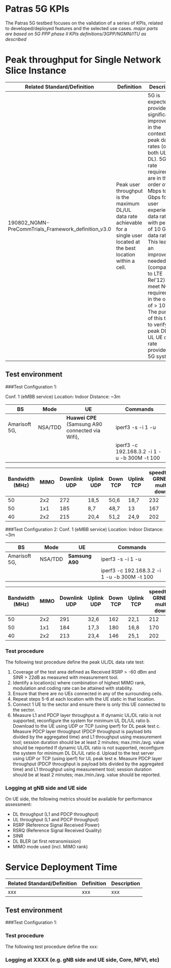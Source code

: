 <!-- TITLE: Patras 5G KPIs -->
<!-- SUBTITLE: A quick summary of Patras 5G KPIs -->

# Patras 5G KPIs

The Patras 5G testbed focuses on the validation of a series of KPIs, related to developed/deployed features and the selected use cases. 
*major parts are based on 5G PPP phase II KPIs definitions/3GPP/NGMN/ITU as described*


# Peak throughput for Single Network Slice Instance

| Related Standard/Definition    | Definition | Description |
|-----------------|-------|-------|
|190802_NGMN-PreCommTrials_Framework_definition_v3.0  | Peak user throughput is the maximum DL/UL data rate achievable for a single user located at the best location within a cell. | 5G is expected to provide significant improvement in the context of peak data rates (on both UL and DL). 5G data rate requirements are in the order of 100 Mbps to 1 Gbps for user experienced data rate, with peaks of 10 Gbps data rate. This leads to an improvement needed (compared to LTE Rel’12) to meet NGMN requirements in the order of > 10x. The purpose of this test is to verify peak DL and UL UE data rate provided by 5G system.|

## Test environment

###Test Configuration 1: 

Conf. 1 (eMBB service)
Location: Indoor
Distance: ~3m


| BS            | Mode    | UE                                           | Commands                                       | 
|---------------|---------|----------------------------------------------|-------------------------------------------------|
| Amarisoft 5G, | NSA/TDD | **Huawei CPE** (Samsung A90 connected via Wifi), | iperf3 -s -i 1 -u                               |
|               |         |                                              | iperf3 -c   192.168.3.2  -i 1 -u -b 300M -t 100 |                                           |                        |   |   |   |



| Bandwidth (MHz) | MIMO  | Downlink UDP | Uplink UDP | Down TCP    | Uplink TCP | speedtest GRNET multi down | GRNET multi UP                                |
|-----------------|-------|--------------|------------|-------------|------------|----------------------------|-----------------------------------------------|
| 50              | 2x2   | 272          | 18,5       | 50,6        | 18,7       | 232                        | 29,4                                          |
| 50              | 1x1   | 185          | 8,7        | 48,7        | 13         | 167                        | 4,4                                           |
| 40              | 2x2   | 215          | 20,4       | 51,2        | 24,9       | 202                        | 24,4                                          |
    

###Test Configuration 2: 
Conf. 1 (eMBB service)
Location: Indoor
Distance: ~3m

| BS            | Mode    | UE                                           | Commands                                       | 
|---------------|---------|----------------------------------------------|-------------------------------------------------|
| Amarisoft 5G, | NSA/TDD | **Samsung A90** | iperf3 -s -i 1 -u                               |
|               |         |                                              | iperf3 -c   192.168.3.2  -i 1 -u -b 300M -t 100 |                                           |                        |   |   |   |



| Bandwidth (MHz) | MIMO  | Downlink UDP | Uplink UDP | Down TCP    | Uplink TCP | speedtest GRNET multi down | GRNET multi UP                                |
|-----------------|-------|--------------|------------|-------------|------------|----------------------------|-----------------------------------------------|
| 50              | 2x2   | 291          | 32,6       | 162         | 22,1       | 212                        | 29,8                                          |
| 50              | 1x1   | 184          | 17,3       | 180         | 16,8       | 170                        | 18,6                                          |
| 40              | 2x2   | 213          | 23,4       | 146         | 25,1       | 202                        | 25,7                                          |


### Test procedure

The following test procedure define the peak UL/DL data rate test:

1. Coverage of the test area defined as Received RSRP > -60 dBm and SINR > 22dB as measured with measurement tool.
2. Identify a location(s) where combination of highest MIMO rank, modulation and coding rate can be attained with stability.
3. Ensure that there are no UEs connected in any of the surrounding cells.
4. Repeat steps 5-6 at each location with the UE static in that location.
5. Connect 1 UE to the sector and ensure there is only this UE connected to the sector.
6. Measure L1 and PDCP layer throughput
a. If dynamic UL/DL ratio is not supported, reconfigure the system for minimum UL DL/UL ratio
b. Download to the UE using UDP or TCP (using iperf) for DL peak test
c. Measure PDCP layer throughput (PDCP throughput is payload bits divided by the aggregated time) and
L1 throughput using measurement tool; session duration should be at least 2 minutes; max./min./avg.
value should be reported
If dynamic UL/DL ratio is not supported, reconfigure the system for minimum DL DL/UL ratio
d. Upload to the test server using UDP or TCP (using iperf) for UL peak test
e. Measure PDCP layer throughput (PDCP throughput is payload bits divided by the aggregated time) and
L1 throughput using measurement tool; session duration should be at least 2 minutes; max./min./avg.
value should be reported.


### Logging at gNB side and UE side
On UE side, the following metrics should be available for performance assessment:

- DL throughput (L1 and PDCP throughput)
- UL throughput (L1 and PDCP throughput)
- RSRP (Reference Signal Received Power)
- RSRQ (Reference Signal Received Quality)
- SINR
- DL BLER (at first retransmission)
- MIMO mode used (incl. MIMO rank)

# Service Deployment Time


| Related Standard/Definition    | Definition | Description |
|-----------------|-------|-------|
| xxx  | xxx| xxx |

## Test environment

###Test Configuration 1: 


### Test procedure

The following test procedure define the xxx:



### Logging at XXXX (e.g.  gNB side and UE side, Core, NFVI, etc)



